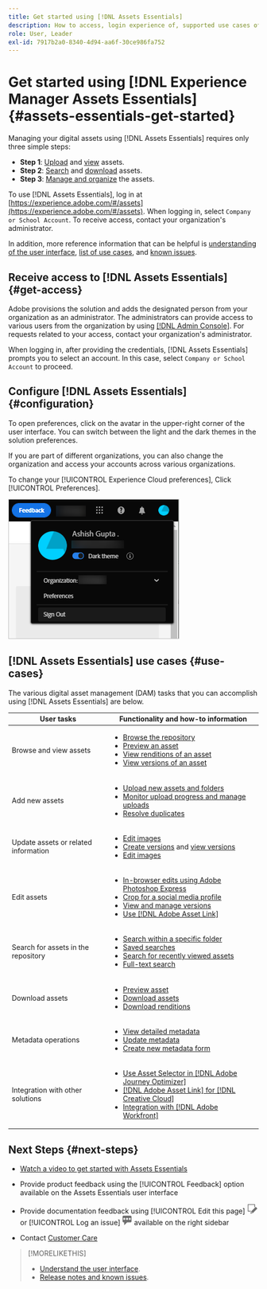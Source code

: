 ```yaml
---
title: Get started using [!DNL Assets Essentials]
description: How to access, login experience of, supported use cases of, and known issues of [!DNL Assets Essentials].
role: User, Leader
exl-id: 7917b2a0-8340-4d94-aa6f-30ce986fa752
---
```

# Get started using [!DNL Experience Manager Assets Essentials] {#assets-essentials-get-started}

<!-- TBD: Make links for these steps. -->

Managing your digital assets using [!DNL Assets Essentials] requires only three simple steps:

* **Step 1**: [Upload](/help/add-delete.md) and [view](/help/navigate-view.md) assets.
* **Step 2**: [Search](/help/search.md) and [download](/help/manage-organize.md#download) assets.
* **Step 3**: [Manage and organize](/help/manage-organize.md) the assets.

To use [!DNL Assets Essentials], log in at [https://experience.adobe.com/#/assets](https://experience.adobe.com/#/assets). When logging in, select `Company or School Account`. To receive access, contact your organization's administrator.

In addition, more reference information that can be helpful is [understanding of the user interface](/help/navigate-view.md), [list of use cases](#use-cases), <!-- TBD: [supported file types](/help/supported-file-formats.md), --> and [known issues](/help/release-notes.md#known-issues).

## Receive access to [!DNL Assets Essentials] {#get-access}

Adobe provisions the solution and adds the designated person from your organization as an administrator. The administrators can provide access to various users from the organization by using [[!DNL Admin Console]](https://helpx.adobe.com/enterprise/using/admin-console.html). For requests related to your access, contact your organization's administrator.

When logging in, after providing the credentials, [!DNL Assets Essentials] prompts you to select an account. In this case, select `Company or School Account` to proceed.

## Configure [!DNL Assets Essentials] {#configuration}

To open preferences, click on the avatar in the upper-right corner of the user interface. You can switch between the light and the dark themes in the solution preferences.

If you are part of different organizations, you can also change the organization and access your accounts across various organizations.

To change your [!UICONTROL Experience Cloud preferences], Click [!UICONTROL Preferences].

![Preference to switch dark and light theme](assets/theme-change.png)

## [!DNL Assets Essentials] use cases {#use-cases}

The various digital asset management (DAM) tasks that you can accomplish using [!DNL Assets Essentials] are below.

| User tasks | Functionality and how-to information |
|-----|------|
| Browse and view assets | <ul> <li>[Browse the repository](/help/navigate-view.md#view-assets-and-details) </li> <li> [Preview an asset](/help/navigate-view.md#preview-assets) <li> [View renditions of an asset](/help/add-delete.md#renditions) </li> <li>[View versions of an asset](/help/manage-organize.md#view-versions)</li></ul> |
| Add new assets | <ul> <li>[Upload new assets and folders](/help/add-delete.md#add-assets)</li> <li>[Monitor upload progress and manage uploads](/help/add-delete.md#upload-progress)</li> <li>[Resolve duplicates](/help/add-delete.md#resolve-upload-fails)</li> </ul> |
| Update assets or related information | <ul> <li>[Edit images](/help/edit-images.md)</li> <li>[Create versions](/help/manage-organize.md#create-versions) and [view versions](/help/manage-organize.md#view-versions)</li> <li>[Edit images](/help/edit-images.md)</li> </ul> |
| Edit assets | <ul> <li>[In-browser edits using Adobe Photoshop Express](/help/edit-images.md)</li> <li>[Crop for a social media profile](/help/edit-images.md#crop-straighten-images)</li> <li>[View and manage versions](/help/manage-organize.md#view-versions)</li> <li>[Use [!DNL Adobe Asset Link]](/help/integration.md#integrations)</ul></ul> |
| Search for assets in the repository | <ul> <li>[Search within a specific folder](/help/search.md#refine-search-results)</li> <li>[Saved searches](/help/search.md#saved-search)</li> <li>[Search for recently viewed assets](/help/search.md)</li> <li>[Full-text search](/help/search.md) |
| Download assets | <ul> <li> [Preview asset](/help/navigate-view.md#preview-assets) </li> <li> [Download assets](/help/manage-organize.md#download) <li> [Download renditions](/help/add-delete.md#renditions) </li></ul> |
| Metadata operations | <ul> <li>[View detailed metadata](/help/metadata.md) </li> <li> [Update metadata](/help/metadata.md#update-metadata)</li> <li> [Create new metadata form](/help/metadata.md#metadata-forms) </li> </ul> |
| Integration with other solutions | <ul> <li>[Use Asset Selector in [!DNL Adobe Journey Optimizer]](/help/integration.md)</li> <li>[[!DNL Adobe Asset Link] for [!DNL Creative Cloud]](/help/integration.md)</li> <li>[Integration with [!DNL Adobe Workfront]](/help/integration.md)</li> </ul> |

## Next Steps {#next-steps}

* [Watch a video to get started with Assets Essentials](https://experienceleague.adobe.com/docs/experience-manager-learn/assets-essentials/getting-started.html)

* Provide product feedback using the [!UICONTROL Feedback] option available on the Assets Essentials user interface

*  Provide documentation feedback using [!UICONTROL Edit this page] ![edit the page](assets/do-not-localize/edit-page.png) or [!UICONTROL Log an issue] ![create a GitHub issue](assets/do-not-localize/github-issue.png) available on the right sidebar

* Contact [Customer Care](https://experienceleague.adobe.com/?support-solution=General#support)


<!--TBD: Merge the below rows in the table when the use cases are documented/available.

| How do I delete assets? | <ul> <li>[Delete assets](/help/manage-organize.md)</li> <li>Recover deleted assets</li> <li>Permanently delete assets</li> </ul> |
| How do I share assets or find shared assets? | <ul> <li>Shared by me</li> <li>Shared with me</li> <li>Share for comments and review</li> <li>Unshare assets</li> </ul> |
| How do I collaborate with others and get my assets reviewed | <ul> <li>Share for review</li> <li>Provide comments. Resolve and filter comments</li> <li>Annotations on images</li> <li>Assign tasks to specific users and prioritize</li> </ul> |

-->

<!-- 

## ![feedback icon](assets/do-not-localize/feedback-icon.png) Provide product feedback {#provide-feedback}

Adobe welcomes feedback about the solution. To provide feedback without even switching your working application, use the [!UICONTROL Feedback] option in the user interface. It also lets you attach files such as screenshots or video recording of an issue.

  ![feedback option in the interface](assets/feedback-panel.png)

To provide feedback for documentation, click [!UICONTROL Edit this page] ![edit the page](assets/do-not-localize/edit-page.png) or [!UICONTROL Log an issue] ![create a GitHub issue](assets/do-not-localize/github-issue.png) from the right sidebar. You can do one of the following: 

* Make the content updates and submit a GitHub pull request.
* Create an issue or ticket in GitHub. Retain the automatically populated article name when creating an issue.

-->

>[!MORELIKETHIS]
>
>* [Understand the user interface](/help/navigate-view.md).
>* [Release notes and known issues](/help/release-notes.md).

<!-- TBD: 
>* [Supported file types](/help/supported-file-formats.md).
-->

